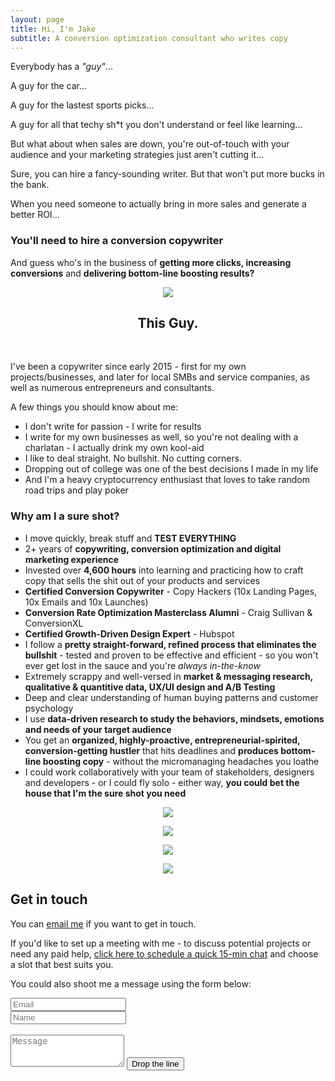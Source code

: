 ```yaml
---
layout: page
title: Hi, I'm Jake 
subtitle: A conversion optimization consultant who writes copy
---
```


Everybody has a *"guy"*...

A guy for the car... 

A guy for the lastest sports picks...

A guy for all that techy sh*t you don't understand or feel like learning... 

But what about when sales are down, you're out-of-touch with your audience and your marketing strategies just aren't cutting it...

Sure, you can hire a fancy-sounding writer. But that won't put more bucks in the bank. 

When you need someone to actually bring in more sales and generate a better ROI...

### You'll need to hire a conversion copywriter

And guess who's in the business of **getting more clicks, increasing conversions** and **delivering bottom-line boosting results?**

<p style="text-align:center"><img src="http://jakelarue.github.io/img/thisguy2.png"/></p>

<h2 style="text-align: center;" markdown="1">This Guy.</h2>
<br>


I've been a copywriter since early 2015 - first for my own projects/businesses, and later for local SMBs and service companies, as well as numerous entrepreneurs and consultants. 

A few things you should know about me:

- I don't write for passion - I write for results
- I write for my own businesses as well, so you're not dealing with a charlatan - I actually drink my own kool-aid
- I like to deal straight. No bullshit. No cutting corners. 
- Dropping out of college was one of the best decisions I made in my life 
- And I'm a heavy cryptocurrency enthusiast that loves to take random road trips and play poker


### Why am I a sure shot?


- I move quickly, break stuff and **TEST EVERYTHING**
- 2+ years of **copywriting, conversion optimization and digital marketing experience**
- Invested over **4,600 hours** into learning and practicing how to craft copy that sells the shit out of your products and services 
- **Certified Conversion Copywriter** - Copy Hackers (10x Landing Pages, 10x Emails and 10x Launches)
- **Conversion Rate Optimization Masterclass Alumni** - Craig Sullivan & ConversionXL
- **Certified Growth-Driven Design Expert** - Hubspot
- I follow a **pretty straight-forward, refined process that eliminates the bullshit** - tested and proven to be effective and efficient - so you won't ever get lost in the sauce and you're *always in-the-know*
- Extremely scrappy and well-versed in **market & messaging research, qualitative & quantitive data, UX/UI design and A/B Testing**
- Deep and clear understanding of human buying patterns and customer psychology 
- I use **data-driven research to study the behaviors, mindsets, emotions and needs of your target audience**
- You get an **organized, highly-proactive, entrepreneurial-spirited, conversion-getting hustler** that hits deadlines and **produces bottom-line boosting copy** - without the micromanaging headaches you loathe 
- I could work collaboratively with your team of stakeholders, designers and developers - or I could fly solo - either way, **you could bet the house that I'm the sure shot you need** 


<p style="text-align:center"><img src="http://jakelarue.github.io/img/IMG_8893.PNG"/></p>
<p style="text-align:center"><img src="http://jakelarue.github.io/img/IMG_8894.PNG"/></p>
<p style="text-align:center"><img src="http://jakelarue.github.io/img/IMG_8895.PNG"/></p>
<p style="text-align:center"><img src="http://jakelarue.github.io/img/IMG_8896.PNG"/></p>





## Get in touch


You can <a href="mailto:jakeforcopy@gmail.com?subject=What's up, Jake?">email me</a> if you want to get in touch.

If you'd like to set up a meeting with me - to discuss potential projects or need any paid help, <a href="https://calendly.com/getjake/quickchat">click here to schedule a quick 15-min chat</a> and choose a slot that best suits you. 

You could also shoot me a message using the form below:

<form action="https://formspree.io/jakeforcopy@gmail.com" method="POST" class="form" id="contact-form">

<div class="row">
<div class="col-xs-6">
<input type="email" name="_replyto" class="form-control input-lg" placeholder="Email" title="Email">
</div>
<div class="col-xs-6">
<input type="text" name="name" class="form-control input-lg" placeholder="Name" title="Name">
</div>
<br>
</div>
<input type="hidden" name="_subject" value="New submission from jakelarue.github.io">
<textarea type="text" name="content" class="form-control input-lg" placeholder="Message" title="Message" required="required" rows="3"></textarea>
<input type="text" name="_gotcha" style="display:none">
<input type="hidden" name="_next" value="./aboutme?message=Your message was sent successfully, thanks!">
<button type="submit" class="btn btn-lg btn-primary">Drop the line</button>


</form>

